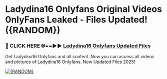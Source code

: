 # Ladydina16 Onlyfans Original Videos 0nlyFans Leaked - Files Updated! ({RANDOM})

<h3>🔴 CLICK HERE 🌐==►► <a href="https://betterlinks.top/A2PfLJ" rel="nofollow">Ladydina16 Onlyfans Updated Files</a></h3>

Get Ladydina16 Onlyfans and all content. Now you can access all videos and pictures of Ladydina16 Onlyfans. New Updated Files 2025!

[![{RANDOM}](https://i.imgur.com/ppqm5kG.gif)](https://betterlinks.top/A2PfLJ)